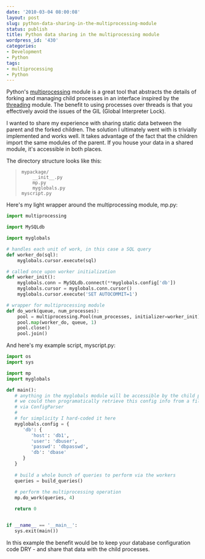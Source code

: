 ```yaml
---
date: '2010-03-04 08:00:08'
layout: post
slug: python-data-sharing-in-the-multiprocessing-module
status: publish
title: Python data sharing in the multiprocessing module
wordpress_id: '430'
categories:
- Development
- Python
tags:
- multiprocessing
- Python
---
```


Python's [multiprocessing](http://docs.python.org/library/multiprocessing.html) module is a great tool that abstracts the details of forking and managing child processes in an interface inspired by the [threading](http://docs.python.org/library/threading.html) module.  The benefit to using processes over threads is that you effectively avoid the issues of the GIL (Global Interpreter Lock).

I wanted to share my experience with sharing static data between the parent and the forked children.  The solution I ultimately went with is trivially implemented and works well.  It takes advantage of the fact that the children import the same modules of the parent.  If you house your data in a shared module, it's accessible in both places.

The directory structure looks like this:



> 

>     
>     
>     mypackage/
>         __init__.py
>         mp.py
>         myglobals.py
>     myscript.py
>     
> 
> 




Here's my light wrapper around the multiprocessing module, mp.py:

```python
import multiprocessing

import MySQLdb

import myglobals

# handles each unit of work, in this case a SQL query
def worker_do(sql):
    myglobals.cursor.execute(sql)

# called once upon worker initialization
def worker_init():
    myglobals.conn = MySQLdb.connect(**myglobals.config['db'])
    myglobals.cursor = myglobals.conn.cursor()
    myglobals.cursor.execute('SET AUTOCOMMIT=1')

# wrapper for multiprocessing module
def do_work(queue, num_processes):
    pool = multiprocessing.Pool(num_processes, initializer=worker_init)
    pool.map(worker_do, queue, 1)
    pool.close()
    pool.join()
```

And here's my example script, myscript.py:

```python
import os
import sys

import mp
import myglobals

def main():
   # anything in the myglobals module will be accessible by the child processes
   # we could then programatically retrieve this config info from a file 
   # via ConfigParser
   #
   # for simplicity I hard-coded it here 
   myglobals.config = {
      'db': {
         'host': 'db1',
         'user': 'dbuser',
         'passwd': 'dbpasswd',
         'db': 'dbase' 
      }
   }
   
   # build a whole bunch of queries to perform via the workers
   queries = build_queries()
   
   # perform the multiprocessing operation
   mp.do_work(queries, 4)

   return 0


if __name__ == '__main__':
   sys.exit(main())
```

In this example the benefit would be to keep your database configuration code DRY - and share that data with the child processes.
